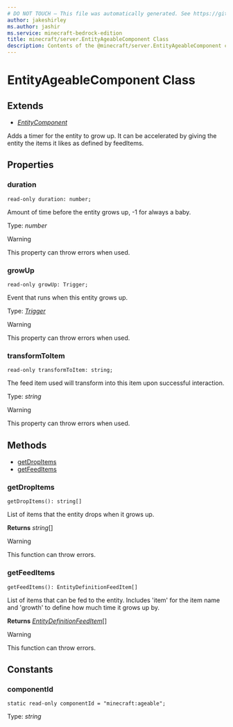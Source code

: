 ```yaml
---
# DO NOT TOUCH — This file was automatically generated. See https://github.com/mojang/minecraftapidocsgenerator to modify descriptions, examples, etc.
author: jakeshirley
ms.author: jashir
ms.service: minecraft-bedrock-edition
title: minecraft/server.EntityAgeableComponent Class
description: Contents of the @minecraft/server.EntityAgeableComponent class.
---
```

# EntityAgeableComponent Class

## Extends
- [*EntityComponent*](EntityComponent.md)

Adds a timer for the entity to grow up. It can be accelerated by giving the entity the items it likes as defined by feedItems.

## Properties

### **duration**
`read-only duration: number;`

Amount of time before the entity grows up, -1 for always a baby.

Type: *number*

> [!WARNING]
> This property can throw errors when used.

### **growUp**
`read-only growUp: Trigger;`

Event that runs when this entity grows up.

Type: [*Trigger*](Trigger.md)

> [!WARNING]
> This property can throw errors when used.

### **transformToItem**
`read-only transformToItem: string;`

The feed item used will transform into this item upon successful interaction.

Type: *string*

> [!WARNING]
> This property can throw errors when used.

## Methods
- [getDropItems](#getdropitems)
- [getFeedItems](#getfeeditems)

### **getDropItems**
`
getDropItems(): string[]
`

List of items that the entity drops when it grows up.

**Returns** *string*[]

> [!WARNING]
> This function can throw errors.

### **getFeedItems**
`
getFeedItems(): EntityDefinitionFeedItem[]
`

List of items that can be fed to the entity. Includes 'item' for the item name and 'growth' to define how much time it grows up by.

**Returns** [*EntityDefinitionFeedItem*](EntityDefinitionFeedItem.md)[]

> [!WARNING]
> This function can throw errors.

## Constants

### **componentId**
`static read-only componentId = "minecraft:ageable";`

Type: *string*
